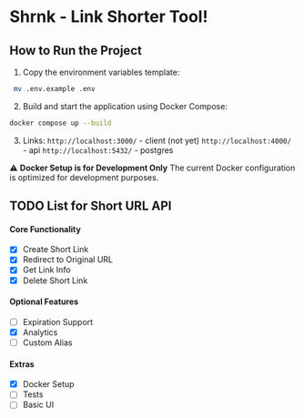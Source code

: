 # Shrnk - Link Shorter Tool!

## How to Run the Project

1. Copy the environment variables template:
  ```bash
   mv .env.example .env
  ```
2. Build and start the application using Docker Compose:
  ```bash
  docker compose up --build
  ```
3. Links:
`http://localhost:3000/` - client (not yet)
`http://localhost:4000/` - api
`http://localhost:5432/` - postgres


⚠️ **Docker Setup is for Development Only**
The current Docker configuration is optimized for development purposes.

## TODO List for Short URL API

#### Core Functionality
- [x] Create Short Link
- [x] Redirect to Original URL
- [x] Get Link Info
- [x] Delete Short Link

#### Optional Features
- [ ] Expiration Support
- [x] Analytics
- [ ] Custom Alias

#### Extras
- [x] Docker Setup
- [ ] Tests
- [ ] Basic UI
